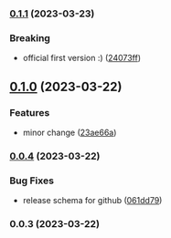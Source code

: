 

### [0.1.1](https://github.com/brunalopesgois/eng-gruposbf-backend-typescript/compare/0.1.0...0.1.1) (2023-03-23)


### Breaking

* official first version :) ([24073ff](https://github.com/brunalopesgois/eng-gruposbf-backend-typescript/commit/24073ffff208bb9acf206398fc87bd062f47497c))

## [0.1.0](https://github.com/brunalopesgois/eng-gruposbf-backend-typescript/compare/0.0.4...0.1.0) (2023-03-22)


### Features

* minor change ([23ae66a](https://github.com/brunalopesgois/eng-gruposbf-backend-typescript/commit/23ae66a58b509b03a39f1080403e663839c8f6bb))

### [0.0.4](https://github.com/brunalopesgois/eng-gruposbf-backend-typescript/compare/0.0.3...0.0.4) (2023-03-22)


### Bug Fixes

* release schema for github ([061dd79](https://github.com/brunalopesgois/eng-gruposbf-backend-typescript/commit/061dd79bbbf32207580ed3f5ee1987aa4c75c856))

### 0.0.3 (2023-03-22)